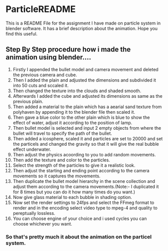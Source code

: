 # ParticleREADME
This is a README File for the assignment I have made on particle system in blender software. It has a brief description about the animation. Hope you find this useful.

## Step By Step procedure how i made the animation using blender....

1) Firstly I appended the bullet model and camera movement and deleted the previous camera and cube.
2) Then I added the plain and adjusted the dimensions and subdivided it into 50 cuts and sccaled it.
3) Then changed the texture into the clouds and shaded smooth.
4) Afterwards I added the cube and adjusted its dimensions as same as the previous plain.
5) Then added a material to the plain which has a aearial sand texture from polyhaven by appending it to the blender file then scaled it.
6) Then gave a blue color to the other plain which is blue to show the effect of water, adjust it according to the position of lamp.
7) Then bullet model is selected and input 2 empty objects from where the bullet will travel to specify the path of the bullet.
8) Then added a icosphere, scaled it and particles are set to 20000 and set the particels and changed the gravity so that it will give the real bubble effect underwater.
9) Then adjust the physics acoording to you to add random movements.
10) Then add the texture and color to the particles. 
11) Select the strength of the particles to give it a realistic look.
12) Then adjust the starting and ending point according to the camera movements so it captures the movements.
13) Then duplicate the bullet model hierarchy in the scene collection and adjust them according to the camera movements.(Note:- I duplicated it for 8 times but you can do it how many times do you want.)
14) Now give glass material to each bubble in shading option.
15) Now set the render settings to 24fps and select the FFmeg format to render and in the encoding select video type to mpeg-4 and quality to pereptually lossless.
16) You can choose engine of your choice and i used cycles you can choose whichever you want.

### So that's pretty much it about the animation on the particel system.
